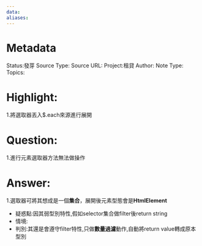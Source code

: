 ```yaml
---
data:
aliases:
---
```

# Metadata
Status:發芽
Source Type:
Source URL:
Project:租貸
Author:
Note Type:
Topics:


# Highlight:
1.將選取器丟入$.each來源進行展開
# Question:
1.進行元素選取器方法無法做操作
# Answer:
1.選取器可將其想成是一個**集合**，展開後元素型態會是**HtmlElement**

- 疑惑點:因其弱型別特性,假如selector集合做filter後return string
- 情境:
- 判別:其還是會遵守filter特性,只做**數量過濾**動作,自動將return value轉成原本型別

